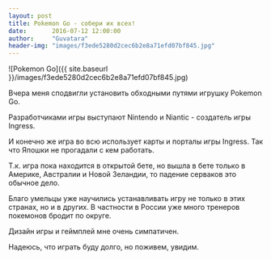 ```yaml
---
layout: post
title: Pokemon Go - собери их всех!
date:       2016-07-12 12:00:00
author:     "Guvatara"
header-img: "images/f3ede5280d2cec6b2e8a71efd07bf845.jpg"
---
```


![Pokemon Go]({{ site.baseurl }}/images/f3ede5280d2cec6b2e8a71efd07bf845.jpg)

Вчера меня сподвигли установить обходными путями игрушку Pokemon Go.

Разработчиками игры выступают Nintendo и Niantic - создатель игры Ingress.

И конечно же игра во всю использует карты и порталы игры Ingress. Так что Япошки не прогадали с кем работать.

Т.к. игра пока находится в открытой бете, но вышла в бете только в Америке, Австралии и Новой Зеландии, то падение серваков это обычное дело.

Благо умельцы уже научились устанавливать игру не только в этих странах, но и в других. В частности в России уже много тренеров покемонов бродит по округе.

Дизайн игры и геймплей мне очень симпатичен.

Надеюсь, что играть буду долго, но поживем, увидим.
